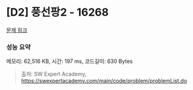 # [D2] 풍선팡2 - 16268 

[문제 링크](https://swexpertacademy.com/main/code/problem/problemDetail.do?contestProbId=AYYlGU56XOkDFARc) 

### 성능 요약

메모리: 62,516 KB, 시간: 197 ms, 코드길이: 630 Bytes



> 출처: SW Expert Academy, https://swexpertacademy.com/main/code/problem/problemList.do